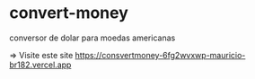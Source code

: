 # convert-money
conversor de dolar para moedas americanas 

=> Visite este site https://consvertmoney-6fg2wvxwp-mauricio-br182.vercel.app
